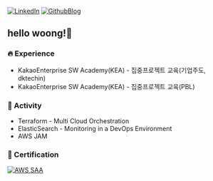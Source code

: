 [![LinkedIn](https://img.shields.io/badge/-LinkedIn-0077b5?style=round-square&logo=linkedin&logoColor=white&link=https://www.linkedin.com/in/sangwoong-park-4a23422b9)](https://www.linkedin.com/in/sangwoong-park-4a23422b9)
[![GithubBlog](https://img.shields.io/badge/-GithubBlog-6E6E6E?style=round-square&logo=Github&logoColor=white&link=https://xxng1.github.io)](https://xxng1.github.io)
<!--[![Solved.ac](http://mazassumnida.wtf/api/mini/generate_badge?boj=zzmms8)](https://solved.ac/zzmms8)-->
<!--[![solvedac badge](https://solvedac-readme-badge.vercel.app/api/v1/badge?user=zzmms8&compact=true)](https://solved.ac/zzmms8)-->


## hello woong!👋

### 🔥 Experience
- KakaoEnterprise SW Academy(KEA) - 집중프로젝트 교육(기업주도, dktechin)
- KakaoEnterprise SW Academy(KEA) - 집중프로젝트 교육(PBL)

### 🚀 Activity
- Terraform - Multi Cloud Orchestration        
- ElasticSearch - Monitoring in a DevOps Environment
- AWS JAM

### 🪪 Certification
<div style="display: flex; flex-direction: row;">
    <a href="https://www.credly.com/badges/f3d037e2-a9f8-4b7a-ad05-bc174144d196/public_url"><img alt="AWS SAA" src="https://img.shields.io/badge/AWS-Certified Solutions Architect-white?logo=amazon&logoColor=white"></a> 
</div> 
